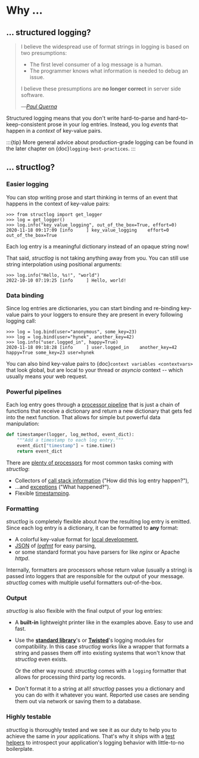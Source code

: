 # Why …

## … structured logging?

> I believe the widespread use of format strings in logging is based on two presumptions:
>
> - The first level consumer of a log message is a human.
> - The programmer knows what information is needed to debug an issue.
>
> I believe these presumptions are **no longer correct** in server side software.
>
> —<cite>[Paul Querna](https://paul.querna.org/articles/2011/12/26/log-for-machines-in-json/)</cite>

Structured logging means that you don't write hard-to-parse and hard-to-keep-consistent prose in your log entries.
Instead, you log *events* that happen in a *context* of key-value pairs.

:::{tip}
More general advice about production-grade logging can be found in the later chapter on {doc}`logging-best-practices`.
:::


## … structlog?

### Easier logging

You can stop writing prose and start thinking in terms of an event that happens in the context of key-value pairs:

```pycon
>>> from structlog import get_logger
>>> log = get_logger()
>>> log.info("key_value_logging", out_of_the_box=True, effort=0)
2020-11-18 09:17:09 [info     ] key_value_logging    effort=0 out_of_the_box=True
```

Each log entry is a meaningful dictionary instead of an opaque string now!

That said, *structlog* is not taking anything away from you.
You can still use string interpolation using positional arguments:

```pycon
>>> log.info("Hello, %s!", "world")
2022-10-10 07:19:25 [info     ] Hello, world!
```

### Data binding

Since log entries are dictionaries, you can start binding and re-binding key-value pairs to your loggers to ensure they are present in every following logging call:

```pycon
>>> log = log.bind(user="anonymous", some_key=23)
>>> log = log.bind(user="hynek", another_key=42)
>>> log.info("user.logged_in", happy=True)
2020-11-18 09:18:28 [info     ] user.logged_in    another_key=42 happy=True some_key=23 user=hynek
```

You can also bind key-value pairs to {doc}`context variables <contextvars>` that look global, but are local to your thread or *asyncio* context -- which usually means your web request.


### Powerful pipelines

Each log entry goes through a [processor pipeline](processors.md) that is just a chain of functions that receive a dictionary and return a new dictionary that gets fed into the next function.
That allows for simple but powerful data manipulation:

```python
def timestamper(logger, log_method, event_dict):
    """Add a timestamp to each log entry."""
    event_dict["timestamp"] = time.time()
    return event_dict
```

There are [plenty of processors](structlog.processors) for most common tasks coming with *structlog*:

- Collectors of [call stack information](structlog.processors.StackInfoRenderer) ("How did this log entry happen?"),
- …and [exceptions](structlog.processors.format_exc_info) ("What happened‽").
- Flexible [timestamping](structlog.processors.TimeStamper).


### Formatting

*structlog* is completely flexible about *how* the resulting log entry is emitted.
Since each log entry is a dictionary, it can be formatted to **any** format:

- A colorful key-value format for [local development](console-output.md),
- [JSON](structlog.processors.JSONRenderer) of [*logfmt*](structlog.processors.LogfmtRenderer) for easy parsing,
- or some standard format you have parsers for like *nginx* or Apache *httpd*.

Internally, formatters are processors whose return value (usually a string) is passed into loggers that are responsible for the output of your message.
*structlog* comes with multiple useful formatters out-of-the-box.


### Output

*structlog* is also flexible with the final output of your log entries:

- A **built-in** lightweight printer like in the examples above.
  Easy to use and fast.
- Use the [**standard library**](standard-library.md)'s or [**Twisted**](twisted.md)'s logging modules for compatibility.
  In this case *structlog* works like a wrapper that formats a string and passes them off into existing systems that won't know that *structlog* even exists.

  Or the other way round: *structlog* comes with a `logging` formatter that allows for processing third party log records.
- Don't format it to a string at all!
  *structlog* passes you a dictionary and you can do with it whatever you want.
  Reported use cases are sending them out via network or saving them to a database.


### Highly testable

*structlog* is thoroughly tested and we see it as our duty to help you to achieve the same in *your* applications.
That's why it ships with a [test helpers](testing.md) to introspect your application's logging behavior with little-to-no boilerplate.
